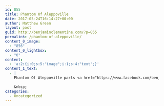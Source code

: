 ```yaml
---
id: 855
title: Phantom Of Aleppoville
date: 2017-05-24T16:14:27+00:00
author: Matthew Green
layout: post
guid: http://benjaminclementine.com/?p=855
permalink: /phantom-of-aleppoville/
content_0_image:
  - "856"
content_0_lightbox:
  - "0"
content:
  - 'a:2:{i:0;s:5:"image";i:1;s:4:"text";}'
content_1_text:
  - |
    Phantom Of Aleppoville parts <a href="https://www.facebook.com/benjaminclementine/videos/1549696648437732/">1</a>. <a href="https://twitter.com/MrBClementine/status/869202055164039171">2</a>. and <a href="https://www.instagram.com/p/BUrg_8VDfIe/#PhantomofAleppoville">3</a>.
    
    &nbsp;
categories:
  - Uncategorized
---
```

